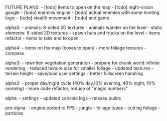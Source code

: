 FUTURE PLANS:
    - [todo] items to open on the map
    - [todo] night-vision google
    - [todo] enemies engine
    - [todo] actual enemies with some hunting logic
    - [todo] stealth movement
    - [todo] end game

alpha5:
    - animals: 8-sided 2D textures
    - animals wander on the level
    - static elements: 8-sided 2D textures
    - spawn huts and trucks on the level
    - items refactor
    - items to take and to open

alpha4:
    - items on the map (boxes to open)
    - more foliage textures
    - compass

alpha3:
    - rewritten vegetation generation
    - prepare for chunk world infinite rendering
    - reduced texture size for smaller foliage
    - updated textures
    - terrain height
    - save/load user settings
    - better fullscreen handling

alpha2:
    - proper day/night cycle (40% day,10% evening, 40% night, 10% morning)
    - more code refactor, reduce of "magic numbers"

alpha:
    - settings
    - updated console logs
    - release builds

pre-alpha:
    - engine ported to FPS
    - jungle
    - foliage types
    - cutting foliage
    - particles